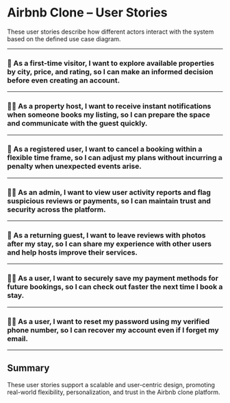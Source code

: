 # Airbnb Clone – User Stories

These user stories describe how different actors interact with the system based on the defined use case diagram.

---

### 🧍 As a first-time visitor, I want to explore available properties by city, price, and rating, so I can make an informed decision before even creating an account.

---

### 🧑‍💼 As a property host, I want to receive instant notifications when someone books my listing, so I can prepare the space and communicate with the guest quickly.

---

### 👩 As a registered user, I want to cancel a booking within a flexible time frame, so I can adjust my plans without incurring a penalty when unexpected events arise.

---

### 🧑‍🔧 As an admin, I want to view user activity reports and flag suspicious reviews or payments, so I can maintain trust and security across the platform.

---

### 🧔 As a returning guest, I want to leave reviews with photos after my stay, so I can share my experience with other users and help hosts improve their services.

---

### 👩‍💻 As a user, I want to securely save my payment methods for future bookings, so I can check out faster the next time I book a stay.

---

### 🙋‍♂️ As a user, I want to reset my password using my verified phone number, so I can recover my account even if I forget my email.

---

## Summary

These user stories support a scalable and user-centric design, promoting real-world flexibility, personalization, and trust in the Airbnb clone platform.

